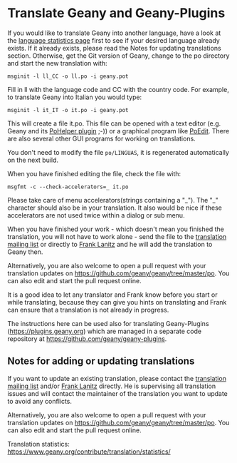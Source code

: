 Translate Geany and Geany-Plugins
=============================

If you would like to translate Geany into another language, have a look at the [language statistics page][1] first to see if your desired language already exists. If it already exists, please read the Notes for updating translations section. Otherwise, get the Git version of Geany, change to the po directory and start the new translation with:

    msginit -l ll_CC -o ll.po -i geany.pot

Fill in ll with the language code and CC with the country code. For example, to translate Geany into Italian you would type:

    msginit -l it_IT -o it.po -i geany.pot

This will create a file it.po. This file can be opened with a text editor (e.g. Geany and its [PoHelper plugin][2] ;-)) or a graphical program like [PoEdit][3]. There are also several other GUI programs for working on translations.

You don't need to modify the file `po/LINGUAS`, it is regenerated automatically on the next build.

When you have finished editing the file, check the file with:

    msgfmt -c --check-accelerators=_ it.po

Please take care of menu accelerators(strings containing a "\_"). The "\_" character should also be in your translation. It also would be nice if these accelerators are not used twice within a dialog or sub menu.

When you have finished your work - which doesn't mean you finished the translation, you will not have to work alone - send the file to the [translation mailing list][4] or directly to [Frank Lanitz][5] and he will add the translation to Geany then.

Alternatively, you are also welcome to open a pull request with your translation updates on https://github.com/geany/geany/tree/master/po. You can also edit and start the pull request online.

It is a good idea to let any translator and Frank know before you start or while translating, because they can give you hints on translating and Frank can ensure that a translation is not already in progress.

The instructions here can be used also for translating Geany-Plugins (https://plugins.geany.org) which are managed in a separate code repository at https://github.com/geany/geany-plugins.

## Notes for adding or updating translations

If you want to update an existing translation, please contact the [translation mailing list][4] and/or [Frank Lanitz][5] directly. He is supervising all translation issues and will contact the maintainer of the translation you want to update to avoid any conflicts.

Alternatively, you are also welcome to open a pull request with your translation updates on https://github.com/geany/geany/tree/master/po. You can also edit and start the pull request online.

Translation statistics: https://www.geany.org/contribute/translation/statistics/


  [1]: /contribute/translation/statistics/
  [2]: https://plugins.geany.org/pohelper.html
  [3]: https://www.poedit.net/
  [4]: /support/mailing-lists/#geany-i18n
  [5]: mailto:frank@frank.uvena.de
